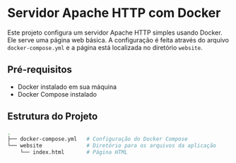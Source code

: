 # Servidor Apache HTTP com Docker

Este projeto configura um servidor Apache HTTP simples usando Docker. Ele serve uma página web básica. A configuração é feita através do arquivo `docker-compose.yml` e a página está localizada no diretório `website`.

## Pré-requisitos

- Docker instalado em sua máquina
- Docker Compose instalado

## Estrutura do Projeto

```bash
.
├── docker-compose.yml   # Configuração do Docker Compose
└── website              # Diretório para os arquivos da aplicação
    └── index.html       # Página HTML